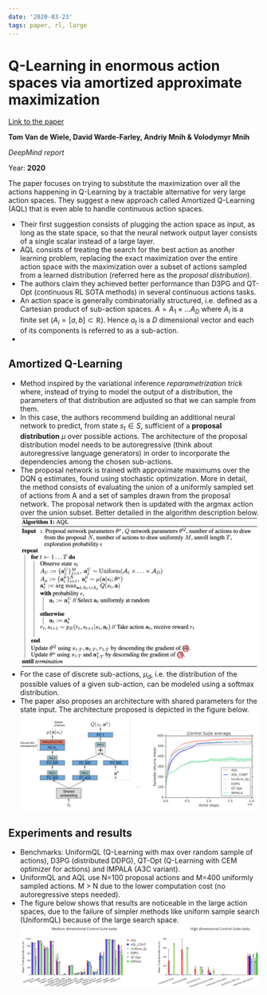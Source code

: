 ```yaml
---
date: '2020-03-23'
tags: paper, rl, large
---
```

# Q-Learning in enormous action spaces via amortized approximate maximization

[Link to the paper](https://arxiv.org/abs/2001.08116)

**Tom Van de Wiele, David Warde-Farley, Andriy Mnih & Volodymyr Mnih**

*DeepMind report*

Year: **2020**

The paper focuses on trying to substitute the maximization over all the actions happening in Q-Learning by a tractable alternative for very large action spaces. They suggest a new approach called Amortized Q-Learning (AQL) that is even able to handle continuous action spaces.

- Their first suggestion consists of plugging the action space as input, as long as the state space, so that the neural network output layer consists of a single scalar instead of a large layer.
- AQL consists of treating the search for the best action as another learning problem, replacing the exact maximization over the entire action space with the maximization over a subset of actions sampled from a learned distribution (referred here as the *proposal distribution*).
- The authors claim they achieved better performance than D3PG and QT-Opt (continuous RL SOTA methods) in several continuous actions tasks.
- An action space is generally combinatorially structured, i.e. defined as a Cartesian product of sub-action spaces. $A=A_1 \times ... A_D$ where $A_i$ is a finite set ($A_i = [a,b]\subset \mathbb{R}$). Hence $a_t$ is a $D$ dimensional vector and each of its components is referred to as a sub-action.
-
## Amortized Q-Learning
- Method inspired by the variational inference *reparametrization trick* where, instead of trying to model the output of a distribution, the parameters of that distribution are adjusted so that we can sample from them.
- In this case, the authors recommend building an additional neural network to predict, from state $s_t \in S$, sufficient of a **proposal distribution** $\mu$ over possible actions. The architecture of the proposal distribution model needs to be autoregressive (think about autoregressive language generators) in order to incorporate the dependencies among the chosen sub-actions.
- The proposal network is trained with approximate maximums over the DQN q estimates, found using stochastic optimization. More in detail, the method consists of evaluating the union of a uniformly sampled set of actions from A and a set of samples drawn from the proposal network. The proposal network then is updated with the argmax action over the union subset. Better detailed in the algorithm description below.
![](assets/vandewiele2020/algorithm.png)
- For the case of discrete sub-actions, $\mu_d$, i.e. the distribution of the possible values of a given sub-action, can be modeled using a softmax distribution.
- The paper also proposes an architecture with shared parameters for the state input. The architecture proposed is depicted in the figure below.
![](assets/vandewiele2020/architecture.png)

## Experiments and results
- Benchmarks: UniformQL (Q-Learning with max over random sample of actions), D3PG (distributed DDPG), QT-Opt (Q-Learning with CEM optimizer for actions) and IMPALA (A3C variant).
- UniformQL and AQL use N=100 proposal actions and M=400 uniformly sampled actions. M > N due to the lower computation cost (no autoregressive steps needed).
- The figure below shows that results are noticeable in the large action spaces, due to the failure of simpler methods like uniform sample search (UniformQL) because of the large search space.
![](assets/vandewiele2020/results.png)